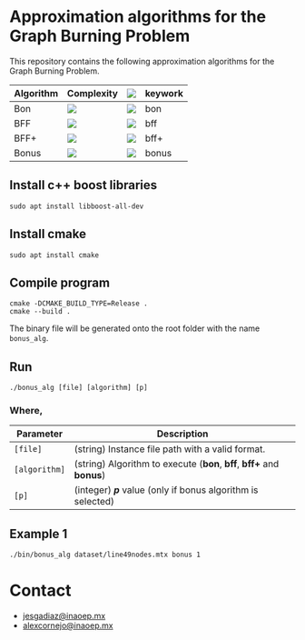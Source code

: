 # Approximation algorithms for the Graph Burning Problem

This repository contains the following approximation algorithms for the Graph Burning Problem.

|  Algorithm |                                          Complexity                               | <img src="https://render.githubusercontent.com/render/math?math=\rho">| keywork
|------------|-----------------------------------------------------------------------------------| -|-
| Bon        | <img src="https://render.githubusercontent.com/render/math?math=O(n^2 \log n)">   | <img src="https://render.githubusercontent.com/render/math?math=3-2/b(G)"> | bon
| BFF        | <img src="https://render.githubusercontent.com/render/math?math=O(n^3)">          | <img src="https://render.githubusercontent.com/render/math?math=3-2/b(G)">| bff
| BFF+       | <img src="https://render.githubusercontent.com/render/math?math=O(n^3)">          | <img src="https://render.githubusercontent.com/render/math?math=3-2/b(G)">| bff+
| Bonus      | <img src="https://render.githubusercontent.com/render/math?math=O(n^{3%2B p})">   | <img src="https://render.githubusercontent.com/render/math?math=3-2(p %2B 1)/b(G)">| bonus


## Install c++ boost libraries
```
sudo apt install libboost-all-dev
```

## Install cmake
```
sudo apt install cmake
```

## Compile program
```
cmake -DCMAKE_BUILD_TYPE=Release .
cmake --build .
```
The binary file will be generated onto the root folder with the name ```bonus_alg```.

## Run

```
./bonus_alg [file] [algorithm] [p]
```

### Where,

|  Parameter |                                          Description                                          |
|----------|---------------------------------------------------------------------------------------------|
| `[file]` | (string) Instance file path with a valid format.                                    |
| `[algorithm]`    | (string) Algorithm to execute (**bon**, **bff**, **bff+** and **bonus**)  |
| `[p]`    | (integer) ***p*** value (only if bonus algorithm is selected)   |

## Example 1
```
./bin/bonus_alg dataset/line49nodes.mtx bonus 1
```


# Contact
* jesgadiaz@inaoep.mx
* alexcornejo@inaoep.mx

